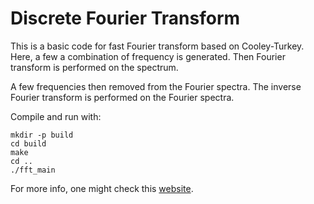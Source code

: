 # Discrete Fourier Transform

This is a basic code for fast Fourier transform based on Cooley-Turkey.
Here, a few a combination of frequency is generated. Then Fourier
transform is performed on the spectrum.

A few frequencies then removed from the Fourier spectra. The inverse
Fourier transform is performed on the Fourier spectra.

Compile and run with:
```
mkdir -p build
cd build
make
cd ..
./fft_main
```

For more info, one might check this [website](https://fakephysicist.com/misc/cooley-turkey-dfft-vectors-cpp/).
